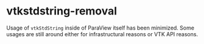 # vtkstdstring-removal

Usage of `vtkStdString` inside of ParaView itself has been minimized. Some
usages are still around either for infrastructural reasons or VTK API reasons.
